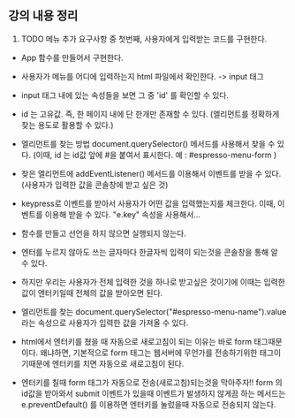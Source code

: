 ## 강의 내용 정리

1. TODO 메뉴 추가 요구사항 중 첫번째, 사용자에게 입력받는 코드를 구현한다.

- App 함수를 만들어서 구현한다.

- 사용자가 메뉴를 어디에 입력하는지 html 파일에서 확인한다. -> input 태그

- input 태그 내에 있는 속성들을 보면 그 중 'id' 를 확인할 수 있다.

- id 는 고유값. 즉, 한 페이지 내에 단 한개만 존재할 수 있다.
  (엘리먼트를 정확하게 찾는 용도로 활용할 수 있다.)

- 엘리먼트를 찾는 방법 document.querySelector() 메서드를 사용해서 찾을 수 있다.
  (이때, id 는 id값 앞에 #을 붙여서 표시한다. 예 : #espresso-menu-form )

- 찾은 엘리먼트에 addEventListener() 메서드를 이용해서 이벤트를 받을 수 있다. (사용자가 입력한 값을 콘솔창에 받고 싶은 것)

- keypress로 이벤트를 받아서 사용자가 어떤 값을 입력했는지를 체크한다.
  이때, 이벤트를 이용해 받을 수 있다. "e.key" 속성을 사용해서...

- 함수를 만들고 선언을 하지 않으면 실행되지 않는다.

- 엔터를 누르지 않아도 쓰는 글자마다 한글자씩 입력이 되는것을 콘솔창을 통해 알 수 있다.

- 하지만 우리는 사용자가 전체 입력한 것을 하나로 받고싶은 것이기에
  이때는 입력한 값이 엔터키일때 전체의 값을 받아오면 된다.

- 엘리먼트를 찾는 document.querySelector("#espresso-menu-name").value 라는 속성으로 사용자가 입력한 값을 가져올 수 있다.

- html에서 엔터키를 쳤을 때 자동으로 새로고침이 되는 이유는 바로 form 태그때문이다.
  왜냐하면, 기본적으로 form 태그는
  웹서버에 무언가를 전송하기위한 태그이기때문에 엔터키를 치면 자동으로 새로고침이 된다.

- 엔터키를 칠때 form 태그가 자동으로 전송(새로고침)되는것을 막아주자!!
  form 의 id값을 받아와서 submit 이벤트가 있을때 이벤트가 발생하지 않게끔 하는 메서드는 e.preventDefault() 를 이용하면 엔터키를 눌렀을때 자동으로 전송되지 않는다.
